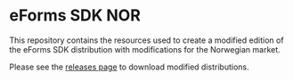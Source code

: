 # eForms SDK NOR

This repository contains the resources used to create a modified edition of the eForms SDK distribution with modifications for the Norwegian market.

Please see the [releases page](https://github.com/anskaffelser/eforms-sdk-nor/releases) to download modified distributions.